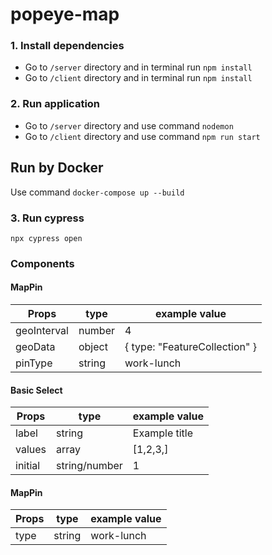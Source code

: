 # popeye-map
 
### 1. Install dependencies
- Go to `/server` directory and in terminal run `npm install`
- Go to `/client` directory and in terminal run `npm install`

### 2. Run application
- Go to `/server` directory and use command `nodemon`
- Go to `/client` directory and use command `npm run start`

## Run by Docker

Use command `docker-compose up --build`

### 3. Run cypress
`npx cypress open`

### Components


#### MapPin
Props | type | example value
--- | --- | --- |
geoInterval | number | 4
geoData | object | { type: "FeatureCollection" }
pinType | string | work-lunch

#### Basic Select
Props | type | example value
--- | --- | --- |
label | string | Example title
values | array | [1,2,3,]
initial | string/number | 1

#### MapPin
Props | type | example value
--- | --- | --- |
type | string | work-lunch
